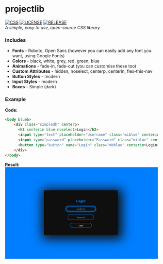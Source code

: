 # projectlib
[![CSS](https://img.shields.io/badge/language-CSS-%23006fde.svg)](https://en.wikipedia.org/wiki/CSS)
[![LICENSE](https://img.shields.io/github/license/crtezgod/projectlib)](LICENSE)
[![RELEASE](https://img.shields.io/github/v/release/crtezgod/projectlib)](RELEASE)<br>
*A simple, easy to use, open-source CSS library.*

### Includes
*   **Fonts** - Roboto, Open Sans (however you can easily add any font you want, using Google Fonts)
*   **Colors** - black, white, grey, red, green, blue
*   **Animations** - fade-in, fade-out (you can customise these too)
*   **Custom Attributes** - hidden, noselect, centerp, centerin, flex-this-nav
*   **Button Styles** - modern
*   **Input Styles** - modern
*   **Boxes** - Simple (dark)

### Example

**Code:**
```html
<body blueb>
    <div class="simpledk" centerp>
      <h2 centerin blue noselect>Login</h2>
      <input type="text" placeholder="Username" class="miblue" centerin>
      <input type="password" placeholder="Password" class="miblue" centerin>
      <button type="button" name="Login" class="mbblue" centerin>Login</button>
    </div>
</body>
```
**Result:**
![EXAMPLE](/images/example.png)
